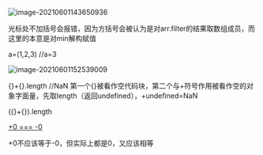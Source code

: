 ![image-20210601143650936](https://i.loli.net/2021/06/01/viDmUyLcWs9f485.png)

光标处不加括号会报错，因为方括号会被认为是对arr.filter的结果取数组成员，而这里的本意是对min解构赋值



a=(1,2,3)  //a=3





![image-20210601152539009](https://i.loli.net/2021/06/01/H9CwYM75r4Nn8js.png)

{}+{}.length   //NaN 第一个{}被看作空代码块，第二个与+符号作用被看作空的对象字面量，先取length（返回undefined），+undefined=NaN

({}+{}).length 



<u>+0 === -0</u>

+0不应该等于-0，但实际上都是0，又应该相等

